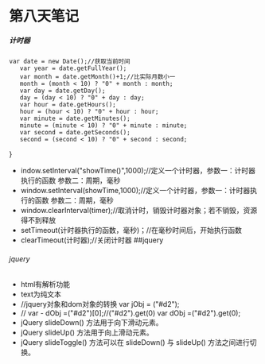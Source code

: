 # 第八天笔记
##### 计时器
    var date = new Date();//获取当前时间
       var year = date.getFullYear();
       var month = date.getMonth()+1;//比实际月数小一
       month = (month < 10) ? "0" + month : month;
       var day = date.getDay();
       day = (day < 10) ? "0" + day : day;
       var hour = date.getHours();
       hour = (hour < 10) ? "0" + hour : hour;
       var minute = date.getMinutes();
       minute = (minute < 10) ? "0" + minute : minute;
       var second = date.getSeconds();
       second = (second < 10) ? "0" + second : second;
   }
- indow.setInterval("showTime()",1000);//定义一个计时器，参数一：计时器执行的函数 参数二：周期，毫秒
- window.setInterval(showTime,1000);//定义一个计时器，参数一：计时器执行的函数 参数二：周期，毫秒
- window.clearInterval(timer);//取消计时，销毁计时器对象；若不销毁，资源得不到释放
- setTimeout(计时器执行的函数，毫秒)；//在毫秒时间后，开始执行函数
- clearTimeout(计时器);//关闭计时器 ##jquery
###### jquery
- html有解析功能
- text为纯文本
- //jquery对象和dom对象的转换 var jObj = ("#d2");
- // var - dObj =("#d2")[0];//("#d2").get(0) var dObj =("#d2").get(0);
- jQuery slideDown() 方法用于向下滑动元素。
- jQuery slideUp() 方法用于向上滑动元素。
- jQuery slideToggle() 方法可以在 slideDown() 与 slideUp() 方法之间进行切换。
